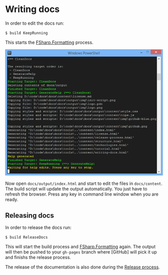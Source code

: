 # Writing docs

In order to edit the docs run:

    $ build KeepRunning
    
This starts the [FSharp.Formatting](https://github.com/tpetricek/FSharp.Formatting) process. 
 
![alt text](img/keep-running.png "Keep running in order to edit docs")

Now open `docs/output/index.html` and start to edit the files in `docs/content`. The build script will update the output automatically.
You just have to refresh the browser. Press any key in command line window when you are ready.  

## Releasing docs

In order to release the docs run:

    $ build ReleaseDocs

This will start the build process and [FSharp.Formatting](https://github.com/tpetricek/FSharp.Formatting) again. The output will then be pushed to your `gh-pages` branch where [GitHub] will pick it up and finishs the release process.

The release of the documentation is also done during the [Release process](release-process.html). 